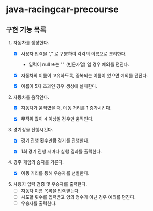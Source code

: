 # java-racingcar-precourse

## 구현 기능 목록

1. 자동차를 생성한다.
   - [x] 사용자 입력을 "," 로 구분하여 각각의 이름으로 분리한다.
     - 입력이 null 또는 "" (빈문자열) 일 경우 예외를 던진다.
   - [x] 자동차의 이름이 고유하도록, 중복되는 이름이 있으면 예외를 던진다.
   - [x] 이름이 5자 초과인 경우 생성에 실패한다.


2. 자동차를 움직인다.
   - [x] 자동차가 움직였을 때, 이동 거리를 1 증가시킨다.
   - [x] 무작위 값이 4 이상일 경우만 움직인다.


3. 경기장을 진행시킨다.
   - [x] 경기 진행 횟수만큼 경기를 진행한다.
   - [x] 1회 경기 진행 시마다 실행 결과를 출력한다.


4. 경주 게임의 승자를 가른다.
   - [x] 이동 거리를 통해 우승자를 선별한다.


5. 사용자 입력 검증 및 우승자를 출력한다.
   - [ ] 자동차 이름 목록을 입력받는다.
   - [ ] 시도할 횟수를 입력받고 양의 정수가 아닌 경우 예외를 던진다.
   - [ ] 우승자를 출력한다.
